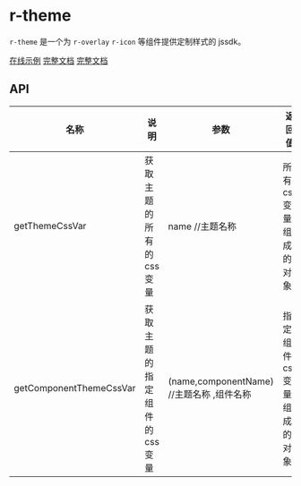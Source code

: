 # r-theme

`r-theme` 是一个为 `r-overlay` `r-icon` 等组件提供定制样式的 jssdk。

[在线示例](https://rainui.cn/h5/index.html#/) [完整文档](https://rainui.cn/) [完整文档](https://irainna.github.io/rainui/)

## API

| 名称                    | 说明                          | 参数                                      | 返回值                      |
| ----------------------- | ----------------------------- | ----------------------------------------- | --------------------------- |
| getThemeCssVar          | 获取主题的所有的 css 变量     | name //主题名称                           | 所有 css 变量组成的对象     |
| getComponentThemeCssVar | 获取主题的指定组件的 css 变量 | (name,componentName) //主题名称 ,组件名称 | 指定组件 css 变量组成的对象 |
